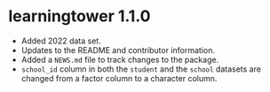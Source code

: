 # learningtower 1.1.0

* Added 2022 data set. 
* Updates to the README and contributor information. 
* Added a `NEWS.md` file to track changes to the package.
* `school_id` column in both the `student` and the `school` datasets are changed from a factor column to a character column. 
